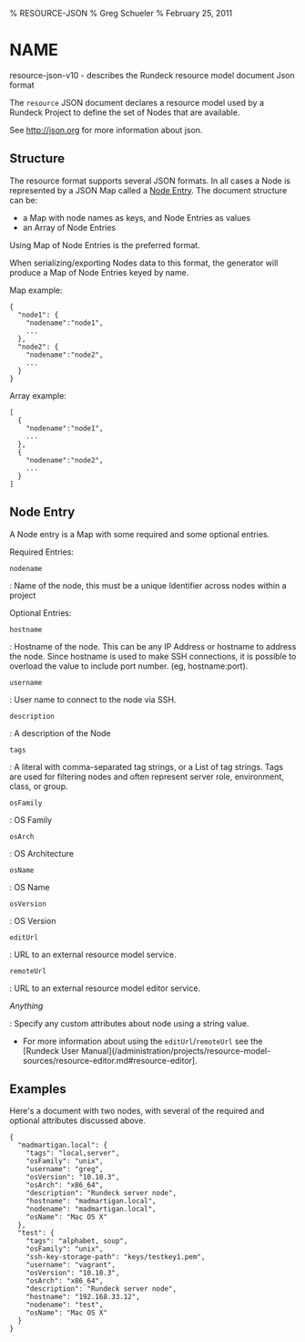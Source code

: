 % RESOURCE-JSON
% Greg Schueler
% February 25, 2011

# NAME

resource-json-v10 - describes the Rundeck resource model document Json format

The `resource` JSON document declares a resource model used by a Rundeck Project to define the set of Nodes that are available.

See <http://json.org> for more information about json.

## Structure

The resource format supports several JSON formats.  In all cases a Node is represented by a JSON Map called a [Node Entry](#node-entry). The document structure can be:

* a Map with node names as keys, and Node Entries as values
* an Array of Node Entries

Using Map of Node Entries is the preferred format.

When serializing/exporting Nodes data to this format, the generator will produce a Map of Node Entries keyed by name.

Map example:

~~~~~~~~ {.json}
{
  "node1": {
    "nodename":"node1",
    ...
  },
  "node2": {
    "nodename":"node2",
    ...
  }
}
~~~~~~~~

Array example:

~~~~~~~~ {.json}
[
  {
    "nodename":"node1",
    ...
  },
  {
    "nodename":"node2",
    ...
  }
]
~~~~~~~~


## Node Entry

A Node entry is a Map with some required and some optional entries.

Required Entries:

`nodename`

:    Name of the node, this must be a unique Identifier across nodes within a project

Optional Entries:

`hostname`

:    Hostname of the node.  This can be any IP Address or hostname to address the node.
     Since hostname is used to make SSH connections, it is possible to overload the value
     to include port number. (eg, hostname:port).

`username`

:    User name to connect to the node via SSH.

`description`

:    A description of the Node

`tags`

:    A literal with comma-separated tag strings, or a List of tag strings. Tags are used for filtering nodes and often represent server role, environment, class, or group.

`osFamily`

:    OS Family

`osArch`

:    OS Architecture

`osName`

:    OS Name

`osVersion`

:    OS Version

`editUrl`

:    URL to an external resource model service.

`remoteUrl`

:    URL to an external resource model editor service.

*Anything*

:    Specify any custom attributes about node using a string value.

* For more information about using the `editUrl`/`remoteUrl` see the [Rundeck User Manual](/administration/projects/resource-model-sources/resource-editor.md#resource-editor].

## Examples

Here's a document with two nodes, with several of the required and optional
attributes discussed above.

~~~~~~~~ {.json}
{
  "madmartigan.local": {
    "tags": "local,server",
    "osFamily": "unix",
    "username": "greg",
    "osVersion": "10.10.3",
    "osArch": "x86_64",
    "description": "Rundeck server node",
    "hostname": "madmartigan.local",
    "nodename": "madmartigan.local",
    "osName": "Mac OS X"
  },
  "test": {
    "tags": "alphabet, soup",
    "osFamily": "unix",
    "ssh-key-storage-path": "keys/testkey1.pem",
    "username": "vagrant",
    "osVersion": "10.10.3",
    "osArch": "x86_64",
    "description": "Rundeck server node",
    "hostname": "192.168.33.12",
    "nodename": "test",
    "osName": "Mac OS X"
  }
}
~~~~~~~~
